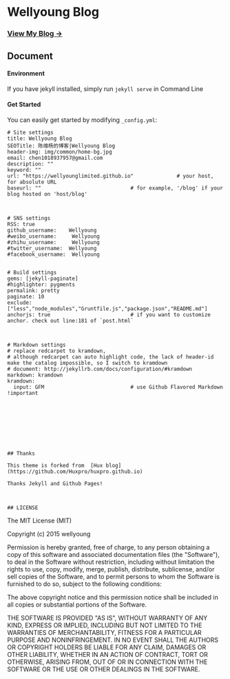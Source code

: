 # Wellyoung Blog

### [View My Blog →](https://napsterswun.github.io)

## Document

#### Environment

If you have jekyll installed, simply run `jekyll serve` in Command Line

#### Get Started

You can easily get started by modifying `_config.yml`:

``` 
# Site settings
title: Wellyoung Blog
SEOTitle: 陈维杨的博客|Wellyoung Blog
header-img: img/common/home-bg.jpg
email: chen1018937957@gmail.com
description: ""
keyword: ""
url: "https://wellyounglimited.github.io"              # your host, for absolute URL
baseurl: ""                             # for example, '/blog' if your blog hosted on 'host/blog'



# SNS settings
RSS: true
github_username:    Wellyoung
#weibo_username:     Wellyoung
#zhihu_username:     Wellyoung
#twitter_username:  Wellyoung
#facebook_username:  Wellyoung


# Build settings
gems: [jekyll-paginate]
#highlighter: pygments
permalink: pretty
paginate: 10
exclude: ["less","node_modules","Gruntfile.js","package.json","README.md"]
anchorjs: true                          # if you want to customize anchor. check out line:181 of `post.html`



# Markdown settings
# replace redcarpet to kramdown,
# although redcarpet can auto highlight code, the lack of header-id make the catalog impossible, so I switch to kramdown
# document: http://jekyllrb.com/docs/configuration/#kramdown
markdown: kramdown
kramdown:
  input: GFM                            # use Github Flavored Markdown !important









## Thanks

This theme is forked from  [Hux blog](https://github.com/Huxpro/huxpro.github.io)

Thanks Jekyll and Github Pages!



## LICENSE

``` 
The MIT License (MIT)

Copyright (c) 2015 wellyoung

Permission is hereby granted, free of charge, to any person obtaining a copy
of this software and associated documentation files (the "Software"), to deal
in the Software without restriction, including without limitation the rights
to use, copy, modify, merge, publish, distribute, sublicense, and/or sell
copies of the Software, and to permit persons to whom the Software is
furnished to do so, subject to the following conditions:

The above copyright notice and this permission notice shall be included in all
copies or substantial portions of the Software.

THE SOFTWARE IS PROVIDED "AS IS", WITHOUT WARRANTY OF ANY KIND, EXPRESS OR
IMPLIED, INCLUDING BUT NOT LIMITED TO THE WARRANTIES OF MERCHANTABILITY,
FITNESS FOR A PARTICULAR PURPOSE AND NONINFRINGEMENT. IN NO EVENT SHALL THE
AUTHORS OR COPYRIGHT HOLDERS BE LIABLE FOR ANY CLAIM, DAMAGES OR OTHER
LIABILITY, WHETHER IN AN ACTION OF CONTRACT, TORT OR OTHERWISE, ARISING FROM,
OUT OF OR IN CONNECTION WITH THE SOFTWARE OR THE USE OR OTHER DEALINGS IN THE
SOFTWARE.
```
